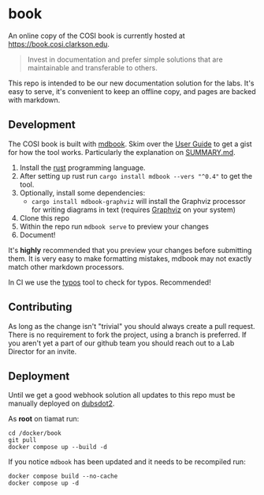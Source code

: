 # book

An online copy of the COSI book is currently hosted at https://book.cosi.clarkson.edu.

> Invest in documentation and prefer simple solutions that are maintainable and transferable to others.

This repo is intended to be our new documentation solution for the labs. It's easy to serve, it's convenient to keep an offline copy, and pages are backed with markdown.

## Development 

The COSI book is built with [mdbook](https://github.com/rust-lang/mdBook). Skim over the [User Guide](https://rust-lang.github.io/mdBook/) to get a gist for how the tool works. Particularly the explanation on [SUMMARY.md](https://rust-lang.github.io/mdBook/format/summary.html).

1. Install the [rust](https://rustup.rs/) programming language.
2. After setting up rust run `cargo install mdbook --vers "^0.4"` to get the tool.
3. Optionally, install some dependencies:
	- `cargo install mdbook-graphviz` will install the Graphviz processor for writing diagrams in text (requires [Graphviz](https://graphviz.org/) on your system)
4. Clone this repo
5. Within the repo run `mdbook serve` to preview your changes
6. Document!

It's **highly** recommended that you preview your changes before submitting them. It is very easy to make formatting mistakes, mdbook may not exactly match other markdown processors.

In CI we use the [typos](https://github.com/crate-ci/typos) tool to check for typos. Recommended!

## Contributing

As long as the change isn't "trivial" you should always create a pull request. There is no requirement to fork the project, using a branch is preferred. If you aren't yet a part of our github team you should reach out to a Lab Director for an invite.

## Deployment

Until we get a good webhook solution all updates to this repo must be manually deployed on [dubsdot2](https://book.cosi.clarkson.edu/infrastructure/vms.html#dubsdot2). 

As **root** on tiamat run:

```
cd /docker/book
git pull
docker compose up --build -d
```

If you notice `mdbook` has been updated and it needs to be recompiled run:
```
docker compose build --no-cache
docker compose up -d
```
